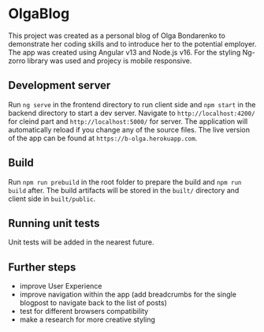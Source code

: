 # OlgaBlog

This project was created as a personal blog of Olga Bondarenko to demonstrate her coding skills and to introduce her to the potential employer. The app was created using Angular v13 and Node.js v16. For the styling Ng-zorro library was used and projecy is mobile responsive. 


## Development server

Run `ng serve` in the frontend directory to run client side and `npm start` in the backend directory to start a dev server. Navigate to `http://localhost:4200/` for cleind part and `http://localhost:5000/` for server. The application will automatically reload if you change any of the source files. The live version of the app can be found at `https://b-olga.herokuapp.com`.

## Build

Run `npm run prebuild` in the root folder to prepare the build and `npm run build` after. The build artifacts will be stored in the `built/` directory and client side in `built/public`.

## Running unit tests

Unit tests will be added in the nearest future.

## Further steps

- improve User Experience 
- improve navigation within the app (add breadcrumbs for the single blogpost to navigate back to the list of posts)
- test for different browsers compatibility
- make a research for more creative styling
